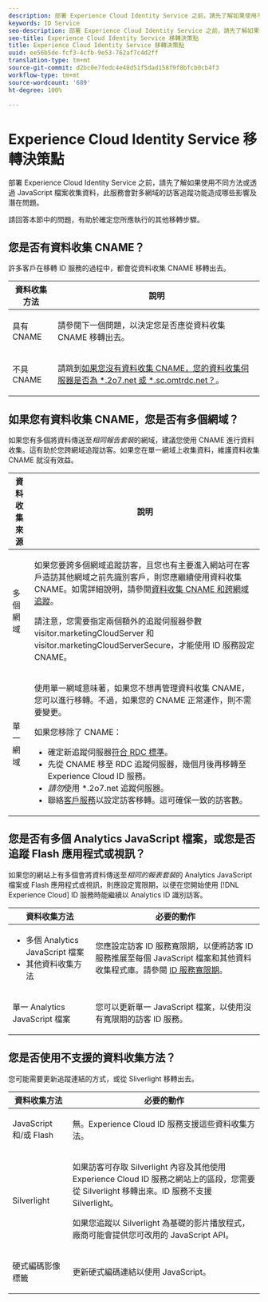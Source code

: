 ```yaml
---
description: 部署 Experience Cloud Identity Service 之前，請先了解如果使用不同方法或透過 JavaScript 檔案收集資料，此服務會對多網域的訪客追蹤功能造成哪些影響及潛在問題。
keywords: ID Service
seo-description: 部署 Experience Cloud Identity Service 之前，請先了解如果使用不同方法或透過 JavaScript 檔案收集資料，此服務會對多網域的訪客追蹤功能造成哪些影響及潛在問題。
seo-title: Experience Cloud Identity Service 移轉決策點
title: Experience Cloud Identity Service 移轉決策點
uuid: ee56b5de-fcf3-4cfb-9e53-762af7c4d2ff
translation-type: tm+mt
source-git-commit: d2bc0e7fedc4e48d51f5dad158f9f8bfcb0cb4f3
workflow-type: tm+mt
source-wordcount: '689'
ht-degree: 100%

---
```



# Experience Cloud Identity Service 移轉決策點

部署 Experience Cloud Identity Service 之前，請先了解如果使用不同方法或透過 JavaScript 檔案收集資料，此服務會對多網域的訪客追蹤功能造成哪些影響及潛在問題。

請回答本節中的問題，有助於確定您所應執行的其他移轉步驟。

## 您是否有資料收集 CNAME？

許多客戶在移轉 ID 服務的過程中，都會從資料收集 CNAME 移轉出去。

<table id="table_13F7C1E3D64D4F86B0149C9D3B54AADD"> 
 <thead> 
  <tr> 
   <th colname="col1" class="entry"> 資料收集方法 </th> 
   <th colname="col2" class="entry"> 說明 </th> 
  </tr> 
 </thead>
 <tbody> 
  <tr> 
   <td colname="col1"> <p>具有 CNAME </p> </td> 
   <td colname="col2"> <p>請參閱下一個問題，以決定您是否應從資料收集 CNAME 移轉出去。 </p> </td> 
  </tr> 
  <tr> 
   <td colname="col1"> <p>不具 CNAME </p> </td> 
   <td colname="col2"> <p>請跳到<a href="../../reference/analytics-reference/migration-decisions.md#section-34dabde7780e4a339f134c0ca7768961" format="dita" scope="local">如果您沒有資料收集 CNAME，您的資料收集伺服器是否為 *.2o7.net 或 *.sc.omtrdc.net？</a>。 </p> </td> 
  </tr> 
 </tbody> 
</table>

## 如果您有資料收集 CNAME，您是否有多個網域？

如果您有多個將資料傳送至&#x200B;*相同報告套裝*&#x200B;的網域，建議您使用 CNAME 進行資料收集。這有助於您跨網域追蹤訪客。如果您在單一網域上收集資料，維護資料收集 CNAME 就沒有效益。

<table id="table_D132BCA243E54657AEC930559343FDD3"> 
 <thead> 
  <tr> 
   <th colname="col1" class="entry"> 資料收集來源 </th> 
   <th colname="col2" class="entry"> 說明 </th> 
  </tr> 
 </thead>
 <tbody> 
  <tr> 
   <td colname="col1"> <p>多個網域 </p> </td> 
   <td colname="col2"> <p>如果您要跨多個網域追蹤訪客，且您也有主要進入網站可在客戶造訪其他網域之前先識別客戶，則您應繼續使用資料收集 CNAME。如需詳細說明，請參閱<a href="../../reference/analytics-reference/cname.md#concept-4df91f8a30ad4ec7a01eb943d579cc9d" format="dita" scope="local">資料收集 CNAME 和跨網域追蹤</a>。 </p> <p>請注意，您需要指定兩個額外的追蹤伺服器參數 <span class="codeph">visitor.marketingCloudServer</span> 和 <span class="codeph">visitor.marketingCloudServerSecure</span>，才能使用 ID 服務設定 CNAME。 </p> </td> 
  </tr> 
  <tr> 
   <td colname="col1"> <p>單一網域 </p> </td> 
   <td colname="col2"> <p>使用單一網域意味著，如果您不想再管理資料收集 CNAME，您可以進行移轉。不過，如果您的 CNAME 正常運作，則不需要變更。 </p> <p>如果您移除了 CNAME： </p> 
    <ul id="ul_12CDECEFC7BB41A18895B507CAA42315"> 
     <li id="li_32E2CD3E58454E20A642BADE507AE86E">確定新追蹤伺服器<a href="https://docs.adobe.com/content/help/zh-Hant/analytics/technotes/rdc/regional-data-collection.html" format="https" scope="external">符合 RDC 標準</a>。 </li> 
     <li id="li_865BB6DAA3594EBBAB688E73C8343762">先從 CNAME 移至 RDC 追蹤伺服器，幾個月後再移轉至 <span class="keyword">Experience Cloud</span> ID 服務。 </li> 
     <li id="li_284A015177554C848C8648DC5BBAA365"> <i>請勿</i>使用 <span class="codeph"> *.2o7.net</span> 追蹤伺服器。 </li> 
     <li id="li_B1ABF03DC46C42059F61542CDE0FE5A1">聯絡<a href="https://helpx.adobe.com/tw/marketing-cloud/contact-support.html" format="https" scope="external">客戶服務</a>以設定訪客移轉。這可確保一致的訪客數。 </li> 
    </ul> </td> 
  </tr> 
 </tbody> 
</table>

## 您是否有多個 Analytics JavaScript 檔案，或您是否追蹤 Flash 應用程式或視訊？

如果您的網站上有多個會將資料傳送至&#x200B;*相同的報表套裝*&#x200B;的 Analytics JavaScript 檔案或 Flash 應用程式或視訊，則應設定寬限期，以便在您開始使用 [!DNL Experience Cloud] ID 服務時能繼續以 Analytics ID 識別訪客。

<table id="table_8A4EA063AF4345B69BC98537E2E702BA"> 
 <thead> 
  <tr> 
   <th colname="col1" class="entry"> 資料收集方法 </th> 
   <th colname="col2" class="entry"> 必要的動作 </th> 
  </tr> 
 </thead>
 <tbody> 
  <tr> 
   <td colname="col1"> 
    <ul id="ul_910DD99E074E49C6907F86426EFA5BF2"> 
     <li id="li_4366CC8EB7A54A959568E3761ABBBF23">多個 Analytics JavaScript 檔案 </li> 
     <li id="li_B8A8132019EA48088E4F37E36F153D76">其他資料收集方法 </li> 
    </ul> </td> 
   <td colname="col2"> <p>您應設定訪客 ID 服務寬限期，以便將訪客 ID 服務推展至每個 JavaScript 檔案和其他資料收集程式庫。請參閱 <a href="../../reference/analytics-reference/grace-period.md" format="dita" scope="local">ID 服務寬限期</a>。 </p> </td> 
  </tr> 
  <tr> 
   <td colname="col1"> <p>單一 Analytics JavaScript 檔案 </p> </td> 
   <td colname="col2"> <p>您可以更新單一 JavaScript 檔案，以使用沒有寬限期的訪客 ID 服務。 </p> </td> 
  </tr> 
 </tbody> 
</table>

## 您是否使用不支援的資料收集方法？

您可能需要更新追蹤連結的方式，或從 Sliverlight 移轉出去。

<table id="table_A72AEB92F48345DD83F136B9989F4EF9"> 
 <thead> 
  <tr> 
   <th colname="col1" class="entry"> 資料收集方法 </th> 
   <th colname="col2" class="entry"> 必要的動作 </th> 
  </tr> 
 </thead>
 <tbody> 
  <tr> 
   <td colname="col1"> <p>JavaScript 和/或 Flash </p> </td> 
   <td colname="col2"> <p>無。<span class="keyword">Experience Cloud</span> ID 服務支援這些資料收集方法。 </p> </td> 
  </tr> 
  <tr> 
   <td colname="col1"> <p>Silverlight </p> </td> 
   <td colname="col2"> <p>如果訪客可存取 Silverlight 內容及其他使用 <span class="keyword">Experience Cloud</span> ID 服務之網站上的區段，您需要從 Silverlight 移轉出來。ID 服務不支援 Silverlight。 </p> <p> 如果您追蹤以 Silverlight 為基礎的影片播放程式，廠商可能會提供您可改用的 JavaScript API。 </p> </td> 
  </tr> 
  <tr> 
   <td colname="col1"> <p>硬式編碼影像標籤 </p> </td> 
   <td colname="col2"> <p>更新硬式編碼連結以使用 JavaScript。 </p> </td> 
  </tr> 
 </tbody> 
</table>

